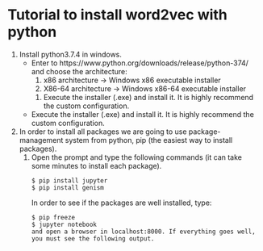 # Tutorial to install word2vec with python
<ol> 
  <li> Install python3.7.4 in windows.
       <ul>
	   <li>Enter to https://www.python.org/downloads/release/python-374/ and choose the architecture:
		   <ol>
			   <li>x86 architecture -> Windows x86 executable installer</li>
			   <li>X86-64 architecture -> Windows x86-64 executable installer</li>
		   </ol>
		   <ol>
			 <li>Execute the installer (.exe) and install it. It is highly recommend the custom configuration.</li>
		   </ol>
	     </li>
	     <li>Execute the installer (.exe) and install it. It is highly recommend the custom configuration.</li>
       </ul>
  </li>
  <li> In order to install all packages we are going to use package-management system from python, pip (the easiest way to install packages).
  <ol>
    <li>
   Open the prompt and type the following commands (it can take some minutes to install each package).
	
	$ pip install jupyter
	$ pip install genism
		
   </li>
       In order to see if the packages are well installed, type:

	$ pip freeze
	$ jupyter notebook
	and open a browser in localhost:8000. If everything goes well, you must see the following output.
   </li>
 </li>
 </ol>
